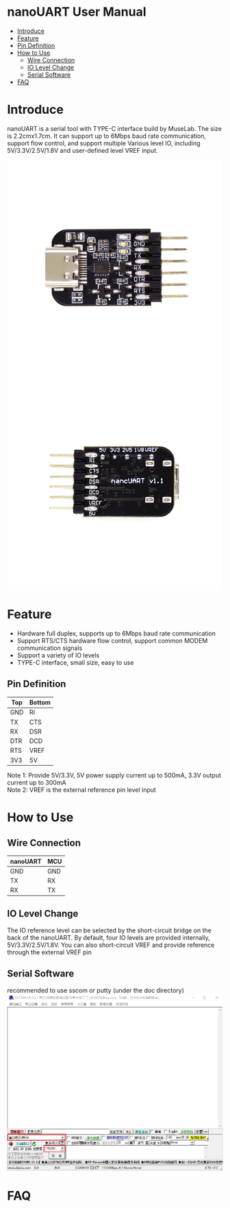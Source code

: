 # nanoUART User Manual
* [Introduce](#Introduce) 
* [Feature](#Feature) 
* [Pin Definition](#pin-definition)
* [How to Use](#how-to-use)
    * [Wire Connection](#wire-connection)
	* [IO Level Change](#io-level-change)
	* [Serial Software](#serial-software)
* [FAQ](#faq)
	
# Introduce
nanoUART is a serial tool with TYPE-C interface build by MuseLab. The size is 2.2cmx1.7cm. It can support up to 6Mbps baud rate communication, support flow control, and support multiple Various level IO, including 5V/3.3V/2.5V/1.8V and user-defined level VREF input.

<div align=center>
<img src="https://github.com/wuxx/nanoUART/blob/master/doc/nanoUART-top.jpg" width = "500" alt="" align=center />
<img src="https://github.com/wuxx/nanoUART/blob/master/doc/nanoUART-bottom.jpg" width = "530" alt="" align=center />
</div>

# Feature
- Hardware full duplex, supports up to 6Mbps baud rate communication
- Support RTS/CTS hardware flow control, support common MODEM communication signals
- Support a variety of IO levels
- TYPE-C interface, small size, easy to use

## Pin Definition
Top|Bottom |
----|---- |
GND | RI  | 
TX  | CTS |
RX  | DSR |
DTR | DCD |
RTS | VREF|
3V3 | 5V  |

Note 1: Provide 5V/3.3V, 5V power supply current up to 500mA, 3.3V output current up to 300mA  
Note 2: VREF is the external reference pin level input


# How to Use

## Wire Connection
nanoUART|MCU |
----|----|
GND | GND | 
TX | RX  |
RX | TX  |

## IO Level Change
The IO reference level can be selected by the short-circuit bridge on the back of the nanoUART. By default, four IO levels are provided internally, 5V/3.3V/2.5V/1.8V. You can also short-circuit VREF and provide reference through the external VREF pin


## Serial Software
recommended to use sscom or putty (under the doc directory)
![sscom](https://github.com/wuxx/nanoUART/blob/master/doc/sscom.png)

# FAQ
